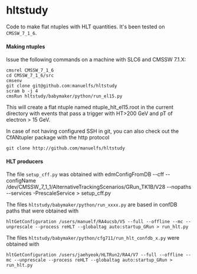 hltstudy
==========

Code to make flat ntuples with HLT quantities.
It's been tested on `CMSSW_7_1_6`. 

#### Making ntuples
Issue the following commands on a machine with SLC6 and CMSSW 7.1.X:

    cmsrel CMSSW_7_1_6
    cd CMSSW_7_1_6/src
    cmsenv
    git clone git@github.com:manuelfs/hltstudy
    scram b -j 4
    cmsRun hltstudy/babymaker/python/run_el15.py

This will create a flat ntuple named ntuple_hlt_el15.root in the
current directory with events that pass a trigger with HT>200 GeV
and pT of electron > 15 GeV.

In case of not having configured SSH in git, you can also check out the 
CfANtupler package with the http protocol

    git clone http://github.com/manuelfs/hltstudy

#### HLT producers
The file `setup_cff.py` was obtained with
    edmConfigFromDB --cff --configName /dev/CMSSW_7_1_1/AlternativeTrackingScenarios/GRun_TK1B/V28 --nopaths --services -PrescaleService > setup_cff.py

The files `hltstudy/babymaker/python/run_xxxx.py` are based in confDB paths that were obtained with

    hltGetConfiguration /users/manuelf/RA4ucsb/V5 --full --offline --mc --unprescale --process reHLT --globaltag auto:startup_GRun > run_hlt.py

The files `hltstudy/babymaker/python/cfg711/run_hlt_confdb_x.py` were obtained with

    hltGetConfiguration /users/jaehyeok/HLTRun2/RA4/V7 --full --offline --mc --unprescale --process reHLT --globaltag auto:startup_GRun > run_hlt.py
